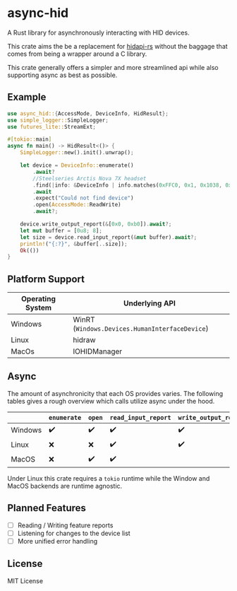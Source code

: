 # async-hid
A Rust library for asynchronously interacting with HID devices. 

This crate aims the be a replacement for [hidapi-rs](https://github.com/ruabmbua/hidapi-rs) without the baggage that comes from being a wrapper around a C library.

This crate generally offers a simpler and more streamlined api while also supporting async as best as possible. 

## Example

```rust
use async_hid::{AccessMode, DeviceInfo, HidResult};
use simple_logger::SimpleLogger;
use futures_lite::StreamExt;

#[tokio::main]
async fn main() -> HidResult<()> {
    SimpleLogger::new().init().unwrap();

    let device = DeviceInfo::enumerate()
        .await?
        //Steelseries Arctis Nova 7X headset
        .find(|info: &DeviceInfo | info.matches(0xFFC0, 0x1, 0x1038, 0x2206))
        .await
        .expect("Could not find device")
        .open(AccessMode::ReadWrite)
        .await?;

    device.write_output_report(&[0x0, 0xb0]).await?;
    let mut buffer = [0u8; 8];
    let size = device.read_input_report(&mut buffer).await?;
    println!("{:?}", &buffer[..size]);
    Ok(())
}
```


## Platform Support

| Operating System | Underlying API                                 |
|------------------|------------------------------------------------|
| Windows          | WinRT (`Windows.Devices.HumanInterfaceDevice`) |
| Linux            | hidraw                                         |
| MacOs            | IOHIDManager                                   |


## Async
The amount of asynchronicity that each OS provides varies. The following tables gives a rough overview which calls utilize async under the hood.

|         | `enumerate` | `open` | `read_input_report` | `write_output_report` |
|---------|-------------|--------|---------------------|-----------------------|
| Windows | ✔️          | ✔️     | ✔️                  | ✔️                    |
| Linux   | ❌           | ❌      | ✔️                  | ✔️                    |
| MacOS   | ❌           | ✔️     | ✔️                  |                       |

Under Linux this crate requires a `tokio` runtime while the Window and MacOS backends are runtime agnostic.


## Planned Features
- [ ] Reading / Writing feature reports
- [ ] Listening for changes to the device list
- [ ] More unified error handling

## License
MIT License